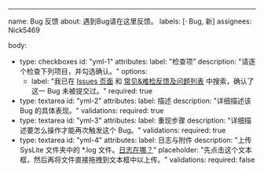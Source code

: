 ---
name: Bug 反馈
about: 遇到Bug请在这里反馈。
labels: [· Bug, 新]
assignees: Nick5469

body:
- type: checkboxes
  id: "yml-1"
  attributes:
    label: "检查项"
    description: "请逐个检查下列项目，并勾选确认。"
    options:
    - label: "我已在 [Issues 页面](https://github.com/Nick5469/SysLite-ComponentDataBaes/issues?q=is%3Aissue+) 和 [常见&难检反馈及问题列表]() 中搜索，确认了这一 Bug 未被提交过。"
      required: true
- type: textarea
  id: "yml-2"
  attributes:
    label: 描述
    description: "详细描述该 Bug 的具体表现。"
  validations:
    required: true
- type: textarea
  id: "yml-3"
  attributes:
    label: 重现步骤
    description: "详细描述要怎么操作才能再次触发这个 Bug。"
  validations:
    required: true
- type: textarea
  id: "yml-4"
  attributes:
    label: 日志与附件
    description: "上传 SysLite 文件夹中的 *.log 文件。[日志在哪？]()"
    placeholder: "先点击这个文本框，然后再将文件直接拖拽到文本框中以上传。"
  validations:
    required: false
